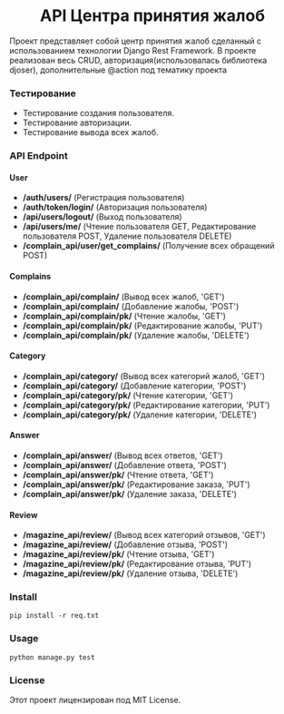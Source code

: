 <h1 align='center'>API Центра принятия жалоб</h1>

Проект представляет собой центр принятия жалоб сделанный с использованием технологии Django Rest Framework. В проекте реализован весь CRUD, авторизация(использовалась библиотека djoser), дополнительные @action под тематику проекта 

### Тестирование
* Тестирование создания пользователя.
* Тестирование авторизации.
* Тестирование вывода всех жалоб.


### API Endpoint

#### User

* **/auth/users/** (Регистрация пользователя)
* **/auth/token/login/** (Авторизация пользователя)
* **/api/users/logout/** (Выход пользователя)
* **/api/users/me/** (Чтение пользователя GET, Редактирование пользователя POST, Удаление пользователя DELETE)
* **/complain_api/user/get_complains/** (Получение всех обращений POST)
  

#### Complains

* **/complain_api/complain/** (Вывод всех жалоб, 'GET')
* **/complain_api/complain/** (Добавление жалобы, 'POST')
* **/complain_api/complain/pk/** (Чтение жалобы, 'GET')
* **/complain_api/complain/pk/** (Редактирование жалобы, 'PUT')
* **/complain_api/complain/pk/** (Удаление жалобы, 'DELETE')


#### Category

* **/complain_api/category/** (Вывод всех категорий жалоб, 'GET')
* **/complain_api/category/** (Добавление категории, 'POST')
* **/complain_api/category/pk/** (Чтение категории, 'GET')
* **/complain_api/category/pk/** (Редактирование категории, 'PUT')
* **/complain_api/category/pk/** (Удаление категории, 'DELETE')


#### Answer

* **/complain_api/answer/** (Вывод всех ответов, 'GET')
* **/complain_api/answer/** (Добавление ответа, 'POST')
* **/complain_api/answer/pk/** (Чтение ответа, 'GET')
* **/complain_api/answer/pk/** (Редактирование заказа, 'PUT')
* **/complain_api/answer/pk/** (Удаление заказа, 'DELETE')


#### Review

* **/magazine_api/review/** (Вывод всех категорий отзывов, 'GET')
* **/magazine_api/review/** (Добавление отзыва, 'POST')
* **/magazine_api/review/pk/** (Чтение отзыва, 'GET')
* **/magazine_api/review/pk/** (Редактирование отзыва, 'PUT')
* **/magazine_api/review/pk/** (Удаление отзыва, 'DELETE')

### Install 

    pip install -r req.txt

### Usage

    python manage.py test

### License

  Этот проект лицензирован под MIT License.


    

